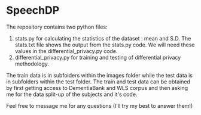 # SpeechDP

The repository contains two python files: 
1. stats.py for calculating the statistics of the dataset : mean and S.D. The stats.txt file shows the output from the stats.py code. We will need these values in the differential_privacy.py code.
2. differential_privacy.py for training and testing of differential privacy methodology.  

The train data is in subfolders within the images folder while the test data is in subfolders within the test folder. 
The train and test data can be obtained by first getting access to DementiaBank and WLS corpus and then asking me for the data split-up of the subjects and it's code.

Feel free to message me for any questions (I'll try my best to answer them!)
